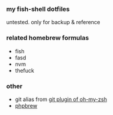 ### my fish-shell dotfiles

untested. only for backup & reference

### related homebrew formulas

+ fish
+ fasd
+ nvm
+ thefuck

### other 

+ git alias from [git plugin of oh-my-zsh](https://github.com/robbyrussell/oh-my-zsh/blob/master/plugins/git/git.plugin.zsh)
+ [phpbrew](phpbrew.github.io/phpbrew/)
